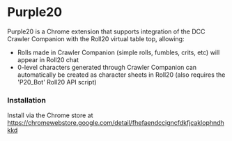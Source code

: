# Purple20

Purple20 is a Chrome extension that supports integration of the DCC Crawler Companion with the Roll20 virtual table top, allowing:

* Rolls made in Crawler Companion (simple rolls, fumbles, crits, etc) will appear in Roll20 chat
* 0-level characters generated through Crawler Companion can automatically be created as character sheets in Roll20 (also requires the 'P20_Bot' Roll20 API script)

### Installation
Install via the Chrome store at https://chromewebstore.google.com/detail/fhefaendccigncfdkfjcaklophndhkkd

